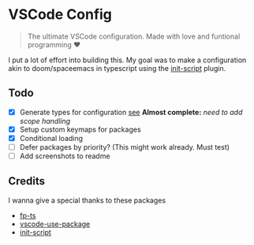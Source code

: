 # VSCode Config

> The ultimate VSCode configuration. Made with love and funtional programming :heart:

I put a lot of effort into building this. My goal was to make a configuration akin to doom/spaceemacs in typescript using the [init-script](https://github.com/bodil/vscode-init-script) plugin.

## Todo

- [x] Generate types for configuration [see](https://github.com/bcherny/json-schema-to-typescript) **Almost complete:** *need to add scope handling*
- [x] Setup custom keymaps for packages
- [x] Conditional loading
- [ ] Defer packages by priority? (This might work already. Must test)
- [ ] Add screenshots to readme

## Credits

I wanna give a special thanks to these packages

- [fp-ts](https://github.com/gcanti/fp-ts)
- [vscode-use-package](https://github.com/bodil/vscode-use-package)
- [init-script](https://github.com/bodil/vscode-init-script)
